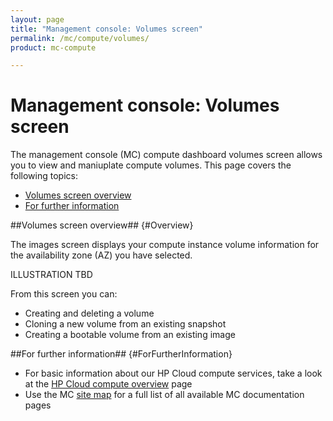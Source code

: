 ```yaml
---
layout: page
title: "Management console: Volumes screen"
permalink: /mc/compute/volumes/
product: mc-compute

---
```

# Management console: Volumes screen

The management console (MC) compute dashboard volumes screen allows you to view and maniuplate compute volumes.  This page covers the following topics:

* [Volumes screen overview](#Overview)
* [For further information](#ForFurtherInformation)

##Volumes screen overview## {#Overview}

The images screen displays your compute instance volume information for the availability zone (AZ) you have selected.

ILLUSTRATION TBD

From this screen you can:

* Creating and deleting a volume
* Cloning a new volume from an existing snapshot
* Creating a bootable volume from an existing image


##For further information## {#ForFurtherInformation}

* For basic information about our HP Cloud compute services, take a look at the [HP Cloud compute overview](/compute/) page
* Use the MC [site map](/mc/sitemap) for a full list of all available MC documentation pages
